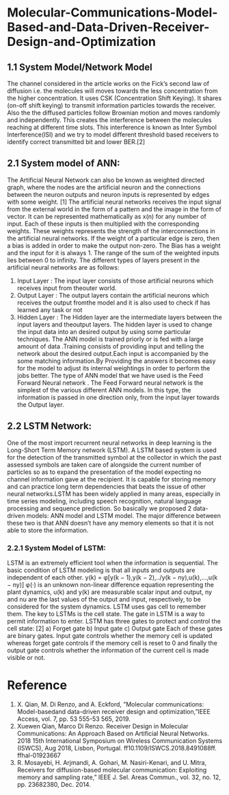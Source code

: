 # Molecular-Communications-Model-Based-and-Data-Driven-Receiver-Design-and-Optimization
## 1.1 System Model/Network Model
The channel considered in the article works on the Fick’s second law of diffusion i.e. the molecules will moves towards the less concentration from the higher concentration. It uses CSK (Concentration Shift Keying).
It shares (on-off shift keying) to transmit information particles towards the receiver. Also the the diffused particles follow Brownian motion and moves randomly and independently. This creates the interference between the molecules reaching at different time slots. This interference is known as Inter Symbol Interference(ISI) and we try to model different threshold based receivers to identify correct transmitted bit and lower BER.[2]
## 2.1 System model of ANN:
The Artificial Neural Network can also be known as weighted directed graph, where the nodes are the artificial neuron and the connections between the neuron outputs and neuron inputs is represented by edges with some weight. [1] The artificial neural networks receives the input signal from the external world in the form of a pattern and the image in the form of vector. It can be represented mathematically as x(n) for any number of input. Each of these inputs is then multiplied with the corresponding weights. These weights represents the strength of the interconnections in the artificial neural networks. If the weight of a particular edge is zero, then a bias is added in order to make the output non-zero. The Bias has a weight and the input for it is always 1. The range of the sum of the weighted inputs lies between 0 to infinity. The different types of layers present in the artificial neural networks are as follows:
1.	Input Layer : The input layer consists of those artificial neurons which receives input from theouter world.
2.	Output Layer : The output layers contain the artificial neurons which receives the output fromthe model and it is also used to check if has learned any task or not
3.	Hidden Layer : The Hidden layer are the intermediate layers between the input layers and theoutput layers. The hidden layer is used to change the input data into an desired output by using some particular techniques.
The ANN model is trained priorly or is fed with a large amount of data .Training consists of providing input and telling the network about the desired output.Each input is accompanied by the some matching information.By Providing the answers it becomes easy for the model to adjust its internal weightings in order to perform the jobs better. The type of ANN model that we have used is the Feed
Forward Neural network . The Feed Forward neural network is the simplest of the various different ANN models. In this type, the information is passed in one direction only, from the input layer towards the Output layer.
## 2.2	LSTM Network:
One of the most import recurrent neural networks in deep learning is the Long-Short Term Memory network (LSTM). A LSTM based system is used for the detection of the transmitted symbol at the collector in which the past assessed symbols are taken care of alongside the current number of particles so as to expand the presentation of the model expecting no channel information gave at the recipient. It is capable for storing memory and can practice long term dependencies that beats the issue of other neural networks.LSTM has been widely applied in many areas, especially in time series modeling, including speech recognition, natural language processing and sequence prediction. So basically we proposed 2 data-driven models: ANN model and LSTM model. The major difference between these two is that ANN doesn’t have any memory elements so that it is not able to store the information.
### 2.2.1	System Model of LSTM:
LSTM is an extremely efficient tool when the information is sequential. The basic condition of LSTM modeling is that all inputs and outputs are independent of each other.
y(k) = φ[y(k − 1),y(k − 2),../y(k − ny),u(k),...,u(k − ny)]
φ(·) is an unknown non-linear difference equation representing the plant dynamics, u(k) and y(k) are measurable scalar input and output, ny and nu are the last values of the output and input, respectively, to be considered for the system dynamics. LSTM uses gas cell to remember them. The key to LSTMs is the cell state. The gate in LSTM is a way to permit information to enter. LSTM has three gates to protect and control the cell state: [2]
a)	Forget gate
b)	Input gate
c)	Output gate
Each of these gates are binary gates. Input gate controls whether the memory cell is updated whereas forget gate controls if the memory cell is reset to 0 and finally the output gate controls whether the information of the current cell is made visible or not.
# Reference
1.	X. Qian, M. Di Renzo, and A. Eckford, ”Molecular communications: Model-basedand data-driven receiver design and optimization,”IEEE Access, vol. 7, pp. 53 555-53 565, 2019.
2.	Xuewen Qian, Marco Di Renzo. Receiver Design in Molecular Communications: An Approach Based on
Artificial Neural Networks. 2018 15th International Symposium on Wireless Communication Systems
(ISWCS), Aug 2018, Lisbon, Portugal. ff10.1109/ISWCS.2018.8491088ff. ffhal-01923667
3.	R. Mosayebi, H. Arjmandi, A. Gohari, M. Nasiri-Kenari, and U. Mitra, Receivers for diffusion-based molecular communication: Exploiting memory and sampling rate,” IEEE J. Sel. Areas Commun., vol.
32, no. 12, pp. 23682380, Dec. 2014.
